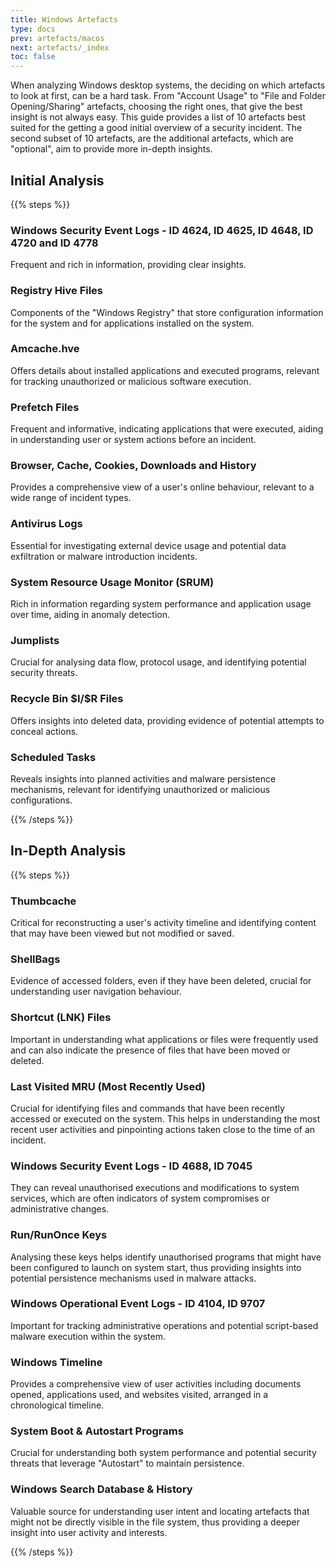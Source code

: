```yaml
---
title: Windows Artefacts
type: docs
prev: artefacts/macos
next: artefacts/_index
toc: false
---
```


When analyzing Windows desktop systems, the deciding on which artefacts to look at first, can be a hard task. From "Account Usage" to "File and Folder Opening/Sharing" artefacts, choosing the right ones, that give the best insight is not always easy. This guide provides a list of 10 artefacts best suited for the getting a good initial overview of a security incident. The second subset of 10 artefacts, are the additional artefacts, which are "optional", aim to provide more in-depth insights.

## Initial Analysis

{{% steps %}}

### Windows Security Event Logs - ID 4624, ID 4625, ID 4648, ID 4720 and ID 4778

Frequent and rich in information, providing clear insights.

### Registry Hive Files

Components of the "Windows Registry" that store configuration information for the system and for applications installed on the system.

### Amcache.hve

Offers details about installed applications and executed programs, relevant for tracking unauthorized or malicious software execution.

### Prefetch Files

Frequent and informative, indicating applications that were executed, aiding in understanding user or system actions before an incident.

### Browser, Cache, Cookies, Downloads and History

Provides a comprehensive view of a user's online behaviour, relevant to a wide range of incident types.

### Antivirus Logs

Essential for investigating external device usage and potential data exfiltration or malware introduction incidents.

### System Resource Usage Monitor (SRUM)

Rich in information regarding system performance and application usage over time, aiding in anomaly detection.

### Jumplists

Crucial for analysing data flow, protocol usage, and identifying potential security threats.

### Recycle Bin \$I/\$R Files

Offers insights into deleted data, providing evidence of potential attempts to conceal actions.

### Scheduled Tasks

Reveals insights into planned activities and malware persistence mechanisms, relevant for identifying unauthorized or malicious configurations.

{{% /steps %}}



## In-Depth Analysis

{{% steps %}}

### Thumbcache

Critical for reconstructing a user's activity timeline and identifying content that may have been viewed but not modified or saved.

### ShellBags

Evidence of accessed folders, even if they have been deleted, crucial for understanding user navigation behaviour.

### Shortcut (LNK) Files

Important in understanding what applications or files were frequently used and can also indicate the presence of files that have been moved or deleted.

### Last Visited MRU (Most Recently Used)

Crucial for identifying files and commands that have been recently accessed or executed on the system. This helps in understanding the most recent user activities and pinpointing actions taken close to the time of an incident.

### Windows Security Event Logs - ID 4688, ID 7045

They can reveal unauthorised executions and modifications to system services, which are often indicators of system compromises or administrative changes.

### Run/RunOnce Keys

Analysing these keys helps identify unauthorised programs that might have been configured to launch on system start, thus providing insights into potential persistence mechanisms used in malware attacks.

### Windows Operational Event Logs - ID 4104, ID 9707

Important for tracking administrative operations and potential script-based malware execution within the system.

### Windows Timeline

Provides a comprehensive view of user activities including documents opened, applications used, and websites visited, arranged in a chronological timeline.

### System Boot & Autostart Programs

Crucial for understanding both system performance and potential security threats that leverage "Autostart" to maintain persistence.

### Windows Search Database & History

Valuable source for understanding user intent and locating artefacts that might not be directly visible in the file system, thus providing a deeper insight into user activity and interests.

{{% /steps %}}
